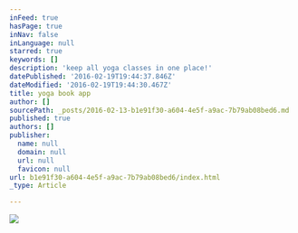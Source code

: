 ```yaml
---
inFeed: true
hasPage: true
inNav: false
inLanguage: null
starred: true
keywords: []
description: 'keep all yoga classes in one place!'
datePublished: '2016-02-19T19:44:37.846Z'
dateModified: '2016-02-19T19:44:30.467Z'
title: yoga book app
author: []
sourcePath: _posts/2016-02-13-b1e91f30-a604-4e5f-a9ac-7b79ab08bed6.md
published: true
authors: []
publisher:
  name: null
  domain: null
  url: null
  favicon: null
url: b1e91f30-a604-4e5f-a9ac-7b79ab08bed6/index.html
_type: Article

---
```

![](https://the-grid-user-content.s3-us-west-2.amazonaws.com/a06d878c-8a1e-4682-a748-8e89b2549bf4.JPG)